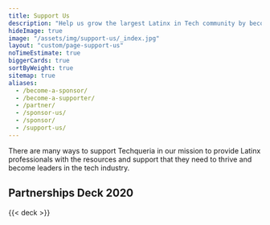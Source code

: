 ```yaml
---
title: Support Us
description: "Help us grow the largest Latinx in Tech community by becoming a partner, sponsor, speaker or volunteer. 💙"
hideImage: true
image: "/assets/img/support-us/_index.jpg"
layout: "custom/page-support-us"
noTimeEstimate: true
biggerCards: true
sortByWeight: true
sitemap: true
aliases:
  - /become-a-sponsor/
  - /become-a-supporter/
  - /partner/
  - /sponsor-us/
  - /sponsor/
  - /support-us/
---
```


There are many ways to support Techqueria in our mission to provide Latinx professionals with the resources and support that they need to thrive and become leaders in the tech industry.

## Partnerships Deck 2020

{{< deck >}}
